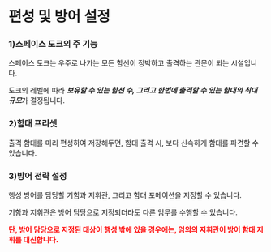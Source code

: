 # 편성 및 방어 설정

### 1)스페이스 도크의 주 기능

 스페이스 도크는 우주로 나가는 모든 함선이 정박하고 출격하는 관문이 되는 시설입니다.

도크의 레벨에 따라 ***보유할 수 있는 함선 수, 그리고 한번에 출격할 수 있는 함대의 최대 규모***가 결정됩니다.



### 2)함대 프리셋

 출격 함대를 미리 편성하여 저장해두면, 함대 출격 시, 보다 신속하게 함대를 파견할 수 있습니다.



### 3)방어 전략 설정

 행성 방어를 담당할 기함과 지휘관, 그리고 함대 포메이션을 지정할 수 있습니다.

기함과 지휘관은 방어 담당으로 지정되더라도 다른 임무를 수행할 수 있습니다.

<font color="red">**단, 방어 담당으로 지정된 대상이 행성 밖에 있을 경우에는, 임의의 지휘관이 방어 함대 지휘를 대신합니다.**</font>